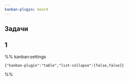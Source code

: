 ```yaml
---
kanban-plugin: board
---
```


## Задачи



## 1





%% kanban:settings
```
{"kanban-plugin":"table","list-collapse":[false,false]}
```
%%